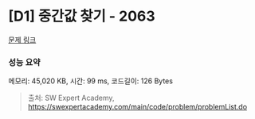 # [D1] 중간값 찾기 - 2063 

[문제 링크](https://swexpertacademy.com/main/code/problem/problemDetail.do?contestProbId=AV5QPsXKA2UDFAUq) 

### 성능 요약

메모리: 45,020 KB, 시간: 99 ms, 코드길이: 126 Bytes



> 출처: SW Expert Academy, https://swexpertacademy.com/main/code/problem/problemList.do